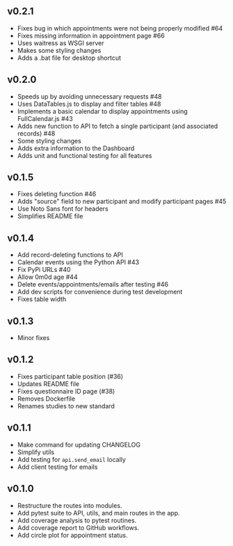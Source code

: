 ﻿## v0.2.1

- Fixes bug in which appointments were not being properly modified #64
- Fixes missing information in appointment page #66
- Uses waitress as WSGI server
- Makes some styling changes
- Adds a .bat file for desktop shortcut

## v0.2.0

- Speeds up by avoiding unnecessary requests #48
- Uses DataTables.js to display and filter tables #48
- Implements a basic calendar to display appointments using FullCalendar.js #43 
- Adds new function to API to fetch a single participant (and associated records) #48
- Some styling changes
- Adds extra information to the Dashboard
- Adds unit and functional testing for all features

## v0.1.5

- Fixes deleting function #46 
- Adds "source" field to new participant and modify participant pages #45 
- Use Noto Sans font for headers
- Simplifies README file

## v0.1.4

- Add record-deleting functions to API
- Calendar events using the Python API #43
- Fix PyPi URLs #40
- Allow 0m0d age #44
- Delete events/appointments/emails after testing #46
- Add dev scripts for convenience during test development
- Fixes table width

## v0.1.3

- Minor fixes

## v0.1.2

- Fixes participant table position (#36)
- Updates README file
- Fixes questionnaire ID page (#38)
- Removes Dockerfile
- Renames studies to new standard

## v0.1.1

- Make command for updating CHANGELOG
- Simplify utils
- Add testing for `api.send_email` locally
- Add client testing for emails

## v0.1.0

- Restructure the routes into modules.
- Add pytest suite to API, utils, and main routes in the app.
- Add coverage analysis to pytest routines.
- Add coverage report to GitHub workflows.
- Add circle plot for appointment status.


